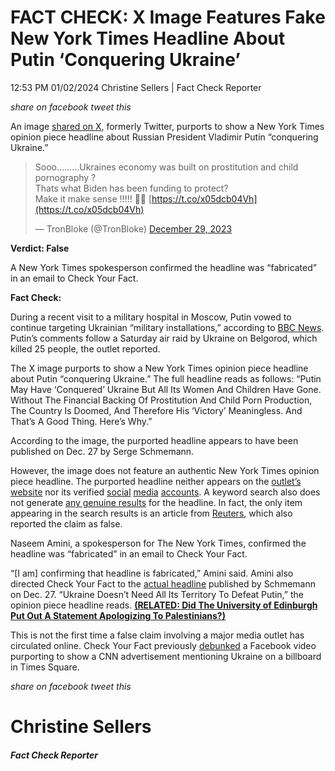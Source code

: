 FACT CHECK: X Image Features Fake New York Times Headline About Putin ‘Conquering Ukraine’
==========================================================================================

12:53 PM 01/02/2024 Christine Sellers | Fact Check Reporter

_share on facebook_ _tweet this_

 

An image [shared on X](https://twitter.com/TronBloke/status/1740685971018883252), formerly Twitter, purports to show a New York Times opinion piece headline about Russian President Vladimir Putin “conquering Ukraine.”

> Sooo………Ukraines economy was built on prostitution and child pornography ?  
> Thats what Biden has been funding to protect?  
> Make it make sense !!!!! 🤦‍♂️ [https://t.co/x05dcb04Vh](https://t.co/x05dcb04Vh)
> 
> — TronBloke (@TronBloke) [December 29, 2023](https://twitter.com/TronBloke/status/1740685971018883252?ref_src=twsrc%5Etfw)

 

**Verdict: False**

A New York Times spokesperson confirmed the headline was “fabricated” in an email to Check Your Fact.

**Fact Check:**

 

During a recent visit to a military hospital in Moscow, Putin vowed to continue targeting Ukrainian “military installations,” according to [BBC News](https://www.bbc.com/news/world-67858038). Putin’s comments follow a Saturday air raid by Ukraine on Belgorod, which killed 25 people, the outlet reported.

The X image purports to show a New York Times opinion piece headline about Putin “conquering Ukraine.” The full headline reads as follows: “Putin May Have ‘Conquered’ Ukraine But All Its Women And Children Have Gone. Without The Financial Backing Of Prostitution And Child Porn Production, The Country Is Doomed, And Therefore His ‘Victory’ Meaningless. And That’s A Good Thing. Here’s Why.”

According to the image, the purported headline appears to have been published on Dec. 27 by Serge Schmemann.

 

However, the image does not feature an authentic New York Times opinion piece headline. The purported headline neither appears on the [outlet’s website](https://www.nytimes.com/search?query=Putin+May+Have+%E2%80%98Conquered%E2%80%99+Ukraine+But+All+Its+Women+And+Children+Have+Gone.+Without+The+Financial+Backing+Of+Prostitution+And+Child+Porn+Production%2C+The+Country+Is+Doomed%2C+And+Therefore+His+%E2%80%98Victory%E2%80%99+Meaningless.+And+That%27s+A+Good+Thing.+Here%27s+Why) nor its verified [social](https://www.facebook.com/profile/100059174186752/search?q=Putin%20May%20Have%20%27Conquered%27%20Ukraine%20But%20All%20Its%20Women%20And%20Children%20Have%20Gone.%20Without%20The%20Financial%20Backing%20Of%20Prostitution%20And%20Child%20Porn%20Production%2C%20The%20Country%20Is%20Doomed%2C%20And%20Therefore%20His%20%27Victory%27%20Meaningless.%20And%20That%27s%20A%20Good%20Thing.%20Here%27s%20Why&filters=eyJycF9jcmVhdGlvbl90aW1lOjAiOiJ7XCJuYW1lXCI6XCJjcmVhdGlvbl90aW1lXCIsXCJhcmdzXCI6XCJ7XFxcInN0YXJ0X3llYXJcXFwiOlxcXCIyMDIzXFxcIixcXFwic3RhcnRfbW9udGhcXFwiOlxcXCIyMDIzLTFcXFwiLFxcXCJlbmRfeWVhclxcXCI6XFxcIjIwMjNcXFwiLFxcXCJlbmRfbW9udGhcXFwiOlxcXCIyMDIzLTEyXFxcIixcXFwic3RhcnRfZGF5XFxcIjpcXFwiMjAyMy0xLTFcXFwiLFxcXCJlbmRfZGF5XFxcIjpcXFwiMjAyMy0xMi0zMVxcXCJ9XCJ9IiwicnBfY2hyb25vX3NvcnQ6MCI6IntcIm5hbWVcIjpcImNocm9ub3NvcnRcIixcImFyZ3NcIjpcIlwifSJ9) [media](https://twitter.com/search?lang=en&q=%22Putin%20May%20Have%20%27Conquered%27%20Ukraine%20But%20All%20Its%20Women%20And%20Children%20Have%20Gone.%20Without%20The%20Financial%20Backing%20Of%20Prostitution%20And%20Child%20Porn%20Production%2C%20The%20Country%20Is%20Doomed%2C%20And%20Therefore%20His%20%27Victory%27%20Meaningless.%20And%20That%27s%20A%20Good%20Thing.%20Here%27s%20Why%22%20\(from%3Anytimes\)%20lang%3Aen&src=typed_query) [accounts](https://www.instagram.com/nytimes/?hl=en). A keyword search also does not generate [any genuine results](https://www.google.com/search?sca_esv=595080543&q=Putin+May+Have+%E2%80%98Conquered%E2%80%99+Ukraine+But+All+Its+Women+And+Children+Have+Gone.+Without+The+Financial+Backing+Of+Prostitution+And+Child+Porn+Production,+The+Country+Is+Doomed,+And+Therefore+His+%E2%80%98Victory%E2%80%99+Meaningless.+And+That%27s+A+Good+Thing.+Here%27s+Why+NYT&tbm=nws&source=lnms&sa=X&ved=2ahUKEwj86MvZ6b6DAxWUrYkEHaa3C3sQ0pQJegQIChAB&biw=1639&bih=877&dpr=2) for the headline. In fact, the only item appearing in the search results is an article from [Reuters](https://www.reuters.com/fact-check/nyt-headline-ukraine-being-conquered-by-putin-is-fake-2023-12-29/), which also reported the claim as false.

Naseem Amini, a spokesperson for The New York Times, confirmed the headline was “fabricated” in an email to Check Your Fact.

“\[I am\] confirming that headline is fabricated,” Amini said. Amini also directed Check Your Fact to the [actual headline](https://www.nytimes.com/2023/12/27/opinion/ukraine-military-aid.html) published by Schmemann on Dec. 27. “Ukraine Doesn’t Need All Its Territory To Defeat Putin,” the opinion piece headline reads. **[(RELATED: Did The University of Edinburgh Put Out A Statement Apologizing To Palestinians?)](https://checkyourfact.com/2023/12/22/fact-check-university-edinburgh-apology-palestinians/)**

This is not the first time a false claim involving a major media outlet has circulated online. Check Your Fact previously [debunked](https://checkyourfact.com/2023/12/27/fact-check-video-cnn-ad-ukraine/) a Facebook video purporting to show a CNN advertisement mentioning Ukraine on a billboard in Times Square.

_share on facebook_ _tweet this_

Christine Sellers
=================

##### Fact Check Reporter